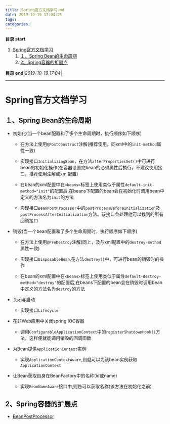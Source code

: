 ```yaml
---
title: Spring官方文档学习.md
date: 2019-10-19 17:04:25
tags: 
categories: 
---
```


**目录 start**
 
1. [Spring官方文档学习](#spring官方文档学习)
    1. [１、Spring Bean的生命周期](#１、spring-bean的生命周期)
    1. [2、Spring容器的扩展点](#2、spring容器的扩展点)

**目录 end**|_2019-10-19 17:04_|
****************************************
# Spring官方文档学习

## １、Spring Bean的生命周期

-   初始化(当一个bean配置和了多个生命周期时，执行顺序如下顺序)

    -   在方法上使用`@PostConstruct`注解(推荐使用，同xml中的`init-method`属性一致)

    -   实现接口`InitializingBean`，在方法`afterPropertiesSet()`中可进行bean的初始化操作(在容器设置完bean的必须属性后执行，不建议使用接口，推荐使用注解或xml配置)
    
    -   在bean的xml配置中在`<beans>`标签上使用类似于属性`default-init-method="init"`的配置后,在beans下配置的bean会在初始化时调用bean中定义的方法名为`init`的方法

    -   实现接口`BeanPostProcessor`中的`postProcessBeforeInitialization`及`postProcessAfterInitialization`方法。该接口会处理他可以找到的所有回调接口    

-   销毁(当一个bean配置和了多个生命周期时，执行顺序如下顺序)

    -   在方法上使用`@PreDestroy`注解(同上，及与xml配置中的`destroy-method`属性一致)

    -   实现接口`DisposableBean`,在方法`destroy()`中，可进行bean的销毁时的操作
    
    -   在bean的xml配置中在`<beans>`标签上使用类似于属性`default-destroy-method="destroy"`的配置后,在beans下配置的bean会在销毁时调用bean中定义的方法名为`destroy`的方法
    
-   关闭与启动

    -   实现接口`Lifecycle`
    
    
-   在非Web应用中关闭spring IOC容器

    -   调用`ConfigurableApplicationContext`中的`registerShutdownHook()`方法，这样便就能调用销毁的回调函数
    
-   为Bean提供`ApplicationContext`实例

    -   实现`ApplicationContextAware`,则就可以为该bean实例获取`ApplicationContext`
    
-   让Bean获取自身在BeanFactory中的名称(id或name)

    -   实现`BeanNameAware`接口中,则咎可以获取名称(该方法在初始化之前)
    
## 2、Spring容器的扩展点

-  [BeanPostProcessor](https://github.com/dragonhht/Notes/blob/master/Java/Spring%E5%AE%B9%E5%99%A8%E6%89%A9%E5%B1%95%E7%82%B9%E4%B9%8BBeanPostProcessor.md)
